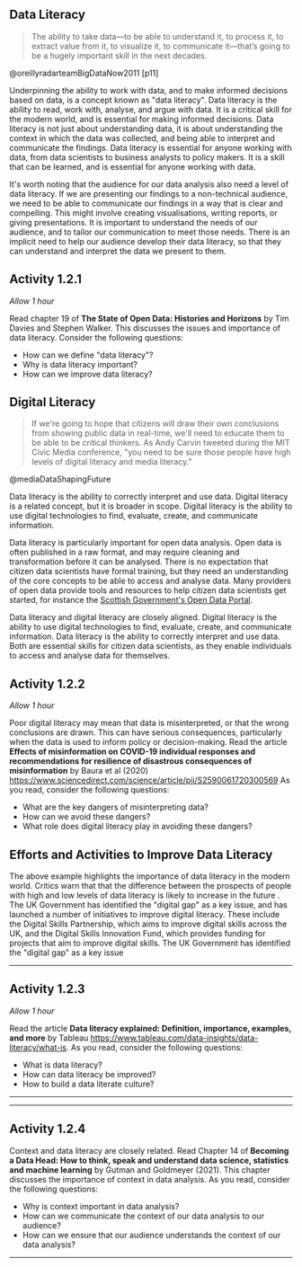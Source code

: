 ## Data Literacy

> The ability to take data—to be able to understand it, to process it, to
> extract value from it, to visualize it, to communicate it—that’s going to be a
> hugely important skill in the next decades.

@oreillyradarteamBigDataNow2011 [p11]

Underpinning the ability to work with data, and to make informed decisions based
on data, is a concept known as "data literacy". Data literacy is the ability to
read, work with, analyse, and argue with data. It is a critical skill for the
modern world, and is essential for making informed decisions. Data literacy is
not just about understanding data, it is about understanding the context in
which the data was collected, and being able to interpret and communicate the
findings. Data literacy is essential for anyone working with data, from data
scientists to business analysts to policy makers. It is a skill that can be
learned, and is essential for anyone working with data.

It's worth noting that the audience for our data analysis also need a level of
data literacy. If we are presenting our findings to a non-technical audience, we
need to be able to communicate our findings in a way that is clear and
compelling. This might involve creating visualisations, writing reports, or
giving presentations. It is important to understand the needs of our audience,
and to tailor our communication to meet those needs. There is an implicit need
to help our audience develop their data literacy, so that they can understand
and interpret the data we present to them.

## Activity 1.2.1

_Allow 1 hour_

Read chapter 19 of **The State of Open Data: Histories and Horizons** by Tim
Davies and Stephen Walker. This discusses the issues and importance of data
literacy. Consider the following questions:

- How can we define "data literacy"?
- Why is data literacy important?
- How can we improve data literacy?

## Digital Literacy

> If we're going to hope that citizens will draw their own conclusions from
> showing public data in real-time, we'll need to educate them to be able to be
> critical thinkers. As Andy Carvin tweeted during the MIT Civic Media
> conference, "you need to be sure those people have high levels of digital
> literacy and media literacy."

@mediaDataShapingFuture

Data literacy is the ability to correctly interpret and use data. Digital
literacy is a related concept, but it is broader in scope. Digital literacy is
the ability to use digital technologies to find, evaluate, create, and
communicate information.

Data literacy is particularly important for open data analysis. Open data is
often published in a raw format, and may require cleaning and transformation
before it can be analysed. There is no expectation that citizen data scientists
have formal training, but they need an understanding of the core concepts to be
able to access and analyse data. Many providers of open data provide tools and
resources to help citizen data scientists get started, for instance the
[Scottish Government's Open Data Portal](https://www.statistics.gov.scot/).

Data literacy and digital literacy are closely aligned. Digital literacy is the
ability to use digital technologies to find, evaluate, create, and communicate
information. Data literacy is the ability to correctly interpret and use data.
Both are essential skills for citizen data scientists, as they enable
individuals to access and analyse data for themselves.

## Activity 1.2.2

_Allow 1 hour_

Poor digital literacy may mean that data is misinterpreted, or that the wrong
conclusions are drawn. This can have serious consequences, particularly when the
data is used to inform policy or decision-making. Read the article **Effects of
misinformation on COVID-19 individual responses and recommendations for
resilience of disastrous consequences of misinformation** by Baura et al (2020)
<https://www.sciencedirect.com/science/article/pii/S2590061720300569> As you
read, consider the following questions:

- What are the key dangers of misinterpreting data?
- How can we avoid these dangers?
- What role does digital literacy play in avoiding these dangers?

## Efforts and Activities to Improve Data Literacy

The above example highlights the importance of data literacy in the modern
world. Critics warn that that the difference between the prospects of people
with high and low levels of data literacy is likely to increase in the future .
The UK Government has identified the "digital gap" as a key issue, and has
launched a number of initiatives to improve digital literacy. These include the
Digital Skills Partnership, which aims to improve digital skills across the UK,
and the Digital Skills Innovation Fund, which provides funding for projects that
aim to improve digital skills. The UK Government has identified the "digital
gap" as a key issue

---

## Activity 1.2.3

_Allow 1 hour_

Read the article **Data literacy explained: Definition, importance, examples,
and more** by Tableau
<https://www.tableau.com/data-insights/data-literacy/what-is>. As you read,
consider the following questions:

- What is data literacy?
- How can data literacy be improved?
- How to build a data literate culture?

---

<!-- TODO: link literacy back to people and personalities -->

---

## Activity 1.2.4

Context and data literacy are closely related. Read Chapter 14 of **Becoming a
Data Head: How to think, speak and understand data science, statistics and
machine learning** by Gutman and Goldmeyer (2021). This chapter discusses the
importance of context in data analysis. As you read, consider the following
questions:

- Why is context important in data analysis?
- How can we communicate the context of our data analysis to our audience?
- How can we ensure that our audience understands the context of our data
  analysis?

---
